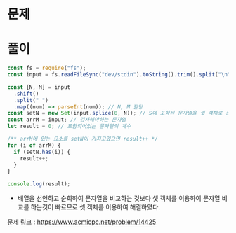 # 문제

# 풀이

```javascript
const fs = require("fs");
const input = fs.readFileSync("dev/stdin").toString().trim().split("\n");

const [N, M] = input
  .shift()
  .split(" ")
  .map((num) => parseInt(num)); // N, M 할당
const setN = new Set(input.splice(0, N)); // S에 포함된 문자열을 셋 객체로 선언
const arrM = input; // 검사해야하는 문자열
let result = 0; // 포함되어있는 문자열의 개수

/** arrM에 있는 요소를 setN이 가지고있으면 result++ */
for (i of arrM) {
  if (setN.has(i)) {
    result++;
  }
}

console.log(result);
```

- 배열을 선언하고 순회하여 문자열을 비교하는 것보다 셋 객체를 이용하여 문자열 비교를 하는것이 빠르므로 셋 객체를 이용하여 해결하였다.

문제 링크 : https://www.acmicpc.net/problem/14425
